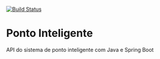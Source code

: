 [![Build Status](https://travis-ci.com/nicolasMoreira144/ponto-inteligente-api.svg?branch=master)](https://travis-ci.com/nicolasMoreira144/ponto-inteligente-api)
# Ponto Inteligente
API do sistema de ponto inteligente com Java e Spring Boot  
